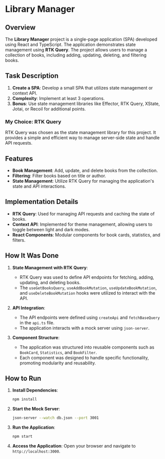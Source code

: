 # Library Manager

## Overview

The **Library Manager** project is a single-page application (SPA) developed using React and TypeScript. The application demonstrates state management using **RTK Query**. The project allows users to manage a collection of books, including adding, updating, deleting, and filtering books.

## Task Description

1. **Create a SPA**: Develop a small SPA that utilizes state management or context API.
2. **Complexity**: Implement at least 3 operations.
3. **Bonus**: Use state management libraries like Effector, RTK Query, XState, Jotai, or Recoil for additional points.

### My Choice: RTK Query

RTK Query was chosen as the state management library for this project. It provides a simple and efficient way to manage server-side state and handle API requests.

## Features

- **Book Management**: Add, update, and delete books from the collection.
- **Filtering**: Filter books based on title or author.
- **State Management**: Utilize RTK Query for managing the application's state and API interactions.

## Implementation Details

- **RTK Query**: Used for managing API requests and caching the state of books.
- **Context API**: Implemented for theme management, allowing users to toggle between light and dark modes.
- **React Components**: Modular components for book cards, statistics, and filters.

## How It Was Done

1. **State Management with RTK Query**:
   - RTK Query was used to define API endpoints for fetching, adding, updating, and deleting books.
   - The `useGetBooksQuery`, `useAddBookMutation`, `useUpdateBookMutation`, and `useDeleteBookMutation` hooks were utilized to interact with the API.

2. **API Integration**:
   - The API endpoints were defined using `createApi` and `fetchBaseQuery` in the `api.ts` file.
   - The application interacts with a mock server using `json-server`.

3. **Component Structure**:
   - The application was structured into reusable components such as `BookCard`, `Statistics`, and `BookFilter`.
   - Each component was designed to handle specific functionality, promoting modularity and reusability.

## How to Run

1. **Install Dependencies**:
   ```bash
   npm install
   ```

2. **Start the Mock Server**:
   ```bash
   json-server --watch db.json --port 3001
   ```

3. **Run the Application**:
   ```bash
   npm start
   ```

4. **Access the Application**:
   Open your browser and navigate to `http://localhost:3000`.